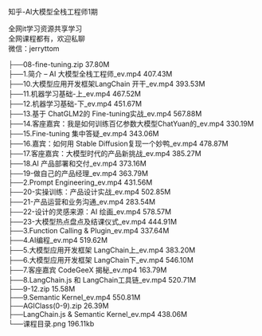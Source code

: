知乎-AI大模型全栈工程师1期

全网it学习资源共享学习<br>全网课程都有，欢迎私聊<br>微信：jerryttom<br>

├──08-fine-tuning.zip 37.80M<br> ├──1.简介 – AI 大模型全栈工程师_ev.mp4 407.43M<br> ├──10.大模型应用开发框架LangChain 开干_ev.mp4 393.53M<br> ├──11.机器学习基础-上_ev.mp4 467.52M<br> ├──12.机器学习基础-下_ev.mp4 451.67M<br> ├──13.基于 ChatGLM2的 Fine-tuning实战_ev.mp4 567.88M<br> ├──14.客座嘉宾：我是如何训练百亿参数大模型ChatYuan的_ev.mp4 330.19M<br> ├──15.Fine-tuning 集中答疑_ev.mp4 343.06M<br> ├──16.嘉宾：如何用 Stable Diffusion复现一个妙鸭_ev.mp4 478.87M<br> ├──17.客座嘉宾：大模型时代的产品新挑战_ev.mp4 385.27M<br> ├──18.AI 产品部署和交付_ev.mp4 373.16M<br> ├──19-做自己的产品经理_ev.mp4 363.79M<br> ├──2.Prompt Engineering_ev.mp4 431.56M<br> ├──20-实操训练：产品设计实战_ev.mp4 502.85M<br> ├──21-产品运营和业务沟通_ev.mp4 283.54M<br> ├──22-设计的灵感来源：AI 绘画_ev.mp4 578.57M<br> ├──23-大模型热点盘点及结课仪式_ev.mp4 444.91M<br> ├──3.Function Calling &amp; Plugin_ev.mp4 337.64M<br> ├──4.AI编程_ev.mp4 519.62M<br> ├──5.大模型应用开发框架 LangChain上_ev.mp4 383.20M<br> ├──6.大模型应用开发框架 LangChain下_ev.mp4 546.10M<br> ├──7.客座嘉宾 CodeGeeX 揭秘_ev.mp4 163.79M<br> ├──8.LangChain.js 和 LangChain工具链_ev.mp4 520.71M<br> ├──9-12.zip 15.58M<br> ├──9.Semantic Kernel_ev.mp4 550.81M<br> ├──AGIClass(0-9).zip 26.39M<br> ├──LangChain.js &amp; Semantic Kernel_ev.mp4 438.06M<br> └──课程目录.png 196.11kb